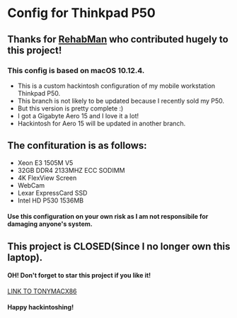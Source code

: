 # Config for Thinkpad P50
## Thanks for [RehabMan](https://www.tonymacx86.com/members/rehabman.429483/) who contributed hugely to this project!
### This config is based on macOS 10.12.4.

* This is a custom hackintosh configuration of my mobile workstation Thinkpad P50.
* This branch is not likely to be updated because I recently sold my P50.
* But this version is pretty complete :) 
* I got a Gigabyte Aero 15 and I love it a lot!
* Hackintosh for Aero 15 will be updated in another branch.

## The confituration is as follows:
* Xeon E3 1505M V5
* 32GB DDR4 2133MHZ ECC SODIMM
* 4K FlexView Screen
* WebCam
* Lexar ExpressCard SSD
* Intel HD P530 1536MB
  
#### Use this configuration on your own risk as I am not responsibile for damaging anyone's system.

## This project is CLOSED(Since I no longer own this laptop).
#### OH! Don't forget to star this project if you like it!
[LINK TO TONYMACX86](https://www.tonymacx86.com/threads/thinkpad-p50-hackintosh-sierra-configurations.250832/)

#### Happy hackintoshing!
